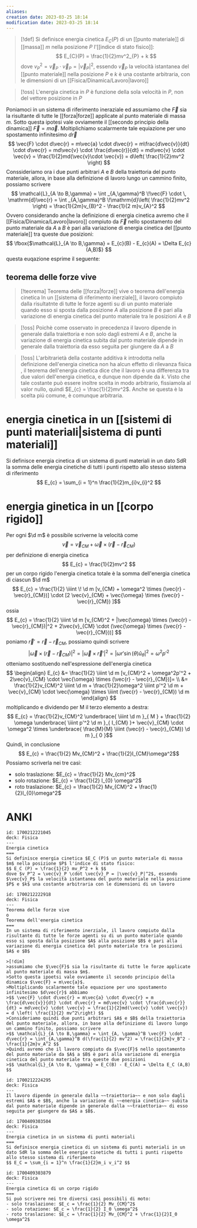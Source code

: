 ```yaml
---
aliases: 
creation date: 2023-03-25 18:14
modification date: 2023-03-25 18:14
---
```


> [!def]
> Si definisce energia cinetica $E_{C}(P)$ di un [[punto materiale]] di [[massa]] $m$ nella posizione $P$ l'[[indice di stato fisico]]:
> $$
> E_{C}(P) = \frac{1}{2}mv^2_{P} + k
> $$
> dove $v_{P}^2 = \vec{v}_{P} \cdot \vec{v}_{P} = |\vec{v}_{P}|^2$, essendo $\vec{v}_{P}$ la velocità istantanea del [[punto materiale]] nella posizione $P$ e $k$ è una costante arbitraria, con le dimensioni di un [[Fisica/Dinamica/Lavoro|lavoro]]
> 


>[!oss]
>L'energia cinetica in $P$ è funzione della sola velocità in $P$, non del vettore posizione in $P$


Poniamoci in un sistema di riferimento ineraziale ed assumiamo che $\vec{F}$ sia la risultante di tutte le [[forza|forze]] applicate al punto materiale di massa $m$.
Sotto questa ipotesi vale ovviamente il [[secondo principio della dinamica]] $\vec{F} = m\vec{a}$.
Moltiplichiamo scalarmente tale equiazione per uno spostamento infinitesimo $d\vec{r}$
$$
\vec{F} \cdot d\vec{r} = m\vec{a} \cdot d\vec{r} = m\frac{d\vec{v}}{dt} \cdot d\vec{r} = md\vec{v} \cdot \frac{d\vec{r}}{dt} = md\vec{v} \cdot \vec{v} = \frac{1}{2}md(\vec{v}\cdot \vec{v}) = d\left( \frac{1}{2}mv^2 \right)
$$
Conssideriamo ora i due punti arbitrari $A$ e $B$ della traiettoria del punto materiale, allora, in base alla definizione di lavoro lungo un cammino finito, possiamo scrivere
$$
\mathcal{L}_{A \to B,\gamma} = \int _{A,\gamma}^B \!\vec{F} \cdot \, \mathrm{d}\vec{r} = \int _{A,\gamma}^B \!\mathrm{d}\left( \frac{1}{2}mv^2 \right) = \frac{1}{2m}v_{B}^2 - \frac{1}{2 m}v_{A}^2
$$
Ovvero considerando anche la definizione di energia cinetica avremo che il [[Fisica/Dinamica/Lavoro|lavoro]] compiuto da $\vec{F}$ nello spostamento del punto materiale da $A$ a $B$ è pari alla variazione di energia cinetica del [[punto materiale]] tra queste due posizioni:
$$
\fbox{$\mathcal{L}_{A \to B,\gamma} = E_{c}(B) - E_{c}(A) = \Delta E_{c}(A,B)$} 
$$
questa euqazione esprime il seguente:

## teorema delle forze vive
>[!teorema] Teorema delle [[forza|forze]] vive o teorema dell'energia cinetica
>In un [[sistema di riferimento inerziale]], il lavoro compiuto dalla risultatnte di tutte le forze agenti su di un punto materiale quando esso si sposta dalla posizione $A$ alla posizione $B$ è pari alla variazione di energia cinetica del punto materiale tra le posizioni $A$ e $B$

>[!oss]
>Poichè come osservato in precedenza il lavoro dipende in generale dalla traiettoria e non solo dagli estremi $A$ e $B$, anche la variazione di energia cinetica subita dal punto materiale dipende in generale dalla traiettoria da esso seguita per giungere da $A$ a $B$


>[!oss]
>L'arbitrarietà della costante additiva $k$ introdotta nella definizione dell'energia cinetica non ha alcun effetto di rilevanza fisica , il teorema dell'energia cinetica dice che il lavoro è una differenza tra due valori dell'energia cinetica, e dunque non dipende da $k$.
>Visto che tale costante può essere inoltre scelta in modo arbitrario, fissiamola al valor nullo, quindi $E_{c} = \frac{1}{2}mv^2$. Anche se questa è la scelta piú comune, è comunque arbitraria.


# energia cinetica in un [[sistemi di punti materiali|sistema di punti materiali]]

Si definisce energia cinetica di un sistema di punti materiali in un dato SdR la somma delle energia cinetiche di tutti i punti rispetto allo stesso sistema di riferimento
$$ E_{c} = \sum_{i = 1}^n \frac{1}{2}m_{i}v_{i}^2 $$

# energia ginetica in un [[corpo rigido]]
Per ogni $\d m$ è possibile scriverne la velocità come
$$ \vec{v} = \vec{v}_{CM} + \vec{\omega} \times (\vec{r} - \vec{r}_{CM}) $$
per definizione di energia cinetica
$$ E_{c} = \frac{1}{2}mv^2 $$
per un corpo rigido l'energia cinetica totale è la somma dell'energia cinetica di ciascun $\d m$
$$ E_{c} = \frac{1}{2} \iiint 
\! \d m [v_{CM} + \omega^2 \times (\vec{r} - \vec{r}_{CM})] \cdot [2 \vec{v}_{CM}  + \vec{\omega} \times (\vec{r} - \vec{r}_{CM}) ]$$
ossia
$$ E_{c} = \frac{1}{2} \iiint \d m [v_{CM}^2 + |\vec{\omega} \times (\vec{r} - \vec{r}_{CM})|^2 + 2\vec{v}_{CM} \cdot (\vec{\omega} \times (\vec{r} - \vec{r}_{CM}))] $$
poniamo $\vec{r}' = \vec{r} - \vec{r}_{CM}$, possiamo quindi scrivere
$$ |\vec{\omega} \times (\vec{r} - \vec{r}_{CM}) |^2 = |\vec{\omega} \times \vec{r}'|^2 = |\omega r' \sin(\theta)\hat{u}_{\theta}|^2 = \omega^2p'^2 $$
otteniamo sostituendo nell'espressione dell'energia cinetica
$$ \begin{align}
E_{c} &= \frac{1}{2} \iiint \d m [v_{CM}^2 + \omega^2p'^2 + 2\vec{v}_{CM} \cdot \vec{\omega} \times (\vec{r} - \vec{r}_{CM})]= \\
&= \frac{1}{2}v_{CM}^2 \iiint \d m + \frac{1}{2}\omega^2 \iiint p'^2 \d m + \vec{v}_{CM} \cdot \vec{\omega} \times \iiint (\vec{r} - \vec{r}_{CM}) \d m
\end{align} $$
moltiplicando e dividendo per M il terzo elemento a destra:
$$ E_{c} = \frac{1}{2}v_{CM}^2 \underbrace{ \iiint \d m }_{ M } + \frac{1}{2} \omega \underbrace{ \iiint p'^2 \d m  }_{ I_{CM} }+ \vec{v}_{CM} \cdot \omega^2 \times \underbrace{ \frac{M}{M} \iiint (\vec{r} - \vec{r}_{CM}) \d m  }_{ 0 }$$
Quindi, in conclusione
$$ E_{c}  = \frac{1}{2} Mv_{CM}^2 + \frac{1}{2}I_{CM}\omega^2$$
Possiamo scriverla nei tre casi:
- solo traslazione: $E_{c}  = \frac{1}{2} Mv_{cm}^2$
- solo rotazione: $E_{c} = \frac{1}{2} I_{0} \omega^2$
- roto traslazione: $E_{c} = \frac{1}{2} Mv_{CM}^2 + \frac{1}{2}I_{0}\omega^2$
# ANKI

```anki
id: 1700212221045
deck: Fisica
---
Energia cinetica
===
Si definisce energia cinetica $E_C (P)$ un punto materiale di massa $m$ nella posizione $P$ l'indice di stato fisico:
$$ E_C (P) = \frac{1}{2} mv_P^2 + k $$
dove $v_P^2 = \vec{v}_P \cdot \vec{v}_P = |\vec{v}_P|^2$, essendo $\vec{v}_P$ la velocità istantanea del punto materiale nella posizione $P$ e $k$ una costante arbitraria con le dimensioni di un lavoro
```


```anki
id: 1700212222918
deck: Fisica
---
Teorema delle forze vive
o
Teorema dell'energia cinetica
===
In un sistema di riferimento inerziale, il lavoro compiuto dalla risultante di tutte le forze agenti su di un punto materiale quando esso si sposta dalla posizione $A$ alla posizione $B$ è pari alla variazione di energia cinetica del punto materiale tra le posizioni $A$ e $B$

>[!dim]
>assumiamo che $\vec{F}$ sia la risultante di tutte le forze applicate al punto materiale di massa $m$.
>Sotto questa ipoetsi vale ovviamente il secondo principio della dinamica $\vec{F} = m\vec{a}$.
>Moltiplicando scalarmente tale equazione per uno spostamento infinitesimo $d\vec{r}$ abbiamo
>$$ \vec{F} \cdot d\vec{r} = m\vec{a} \cdot d\vec{r} = m \frac{d\vec{v}}{dt} \cdot d\vec{r} = md\vec{v} \cdot \frac{d\vec{r}}{dt} = md\vec{v} \cdot \vec{v} = \frac{1}{2}md(\vec{v} \cdot \vec{v}) = d \left( \frac{1}{2} mv^2\right) $$
>Consideriamo quindi due punti arbitrari $A$ e $B$ della traiettoria del punto materiale, allora, in base alla definizione di lavoro lungo un cammino finito, possiamo scrivere
>$$ \mathcal{L}_{A \to B,\gamma} = \int_{A, \gamma}^B \vec{F} \cdot d\vec{r} = \int_{A,\gamma}^B d(\frac{1}{2} mv^2) = \frac{1}{2m}v_B^2 - \frac{1}{2m}v_A^2 $$
>Quindi avremo che il lavoro compiuto da $\vec{F}$ nello spostamento del punto materiale da $A$ a $B$ è pari alla variazione di energia cinetica del punto materiale tra queste due posizioni
>$$ \mathcal{L}_{A \to B, \gamma} = E_C(B) - E_C(A) = \Delta E_C (A,B) $$
```


```anki
id: 1700212224295
deck: Fisica
---
Il lavoro dipende in generale dalla ~~traiettoria~~ e non solo dagli estremi $A$ e $B$, anche la variazione di ~~energia cinetica~~ subita dal punto materiale dipende in generale dalla ~~traiettoria~~ di esso seguita per giungere da $A$ a $B$.

```

 
```anki
id: 1700409303504
deck: Fisica
---
Energia cinetica in un sistema di punti materiali
===
Si definisce energia cinetica di un sistema di punti materiali in un dato SdR la somma delle energie cinetiche di tutti i punti rispetto allo stesso sistema di riferimento
$$ E_C = \sum_{i = 1}^n \frac{1}{2}m_i v_i^2 $$
```


```anki
id: 1700409303879
deck: Fisica
---
Energia cinetica di un corpo rigido
===
Si può scrivere nei tre diversi casi possibili di moto:
- solo traslazione: $E_c = \frac{1}{2} Mv_{CM}^2$
- solo rotazione: $E_c = \frac{1}{2} I_0 \omega^2$
- roto traslazione: $E_c = \frac{1}{2} Mv_{CM}^2 + \frac{1}{2}I_0 \omega^2$
```
